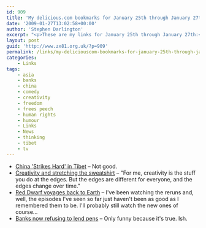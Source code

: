 ```yaml
---
id: 909
title: 'My delicious.com bookmarks for January 25th through January 27th'
date: '2009-01-27T13:02:58+00:00'
author: 'Stephen Darlington'
excerpt: "<p>These are my links for January 25th through January 27th:</p>\n<ul>\n<li><a href=\"http://yishilaoshanyang.typepad.com/reflections_in_a_chinese_/2009/01/china-strikes-hard-in-tibet.html\">China &#39;Strikes Hard&#39; in Tibet</a> - Not good.</li>\n<li><a href=\"http://sethgodin.typepad.com/seths_blog/2009/01/creativity-and-stretching-the-sweatshirt.html\">Creativity and stretching the sweatshirt</a> - &quot;For me, creativity is the stuff you do at the edges. But the edges are different for everyone, and the edges change over time.&quot;</li>\n<li><a href=\"http://news.bbc.co.uk/1/hi/entertainment/7851989.stm\">Red Dwarf voyages back to Earth</a> - I&#39;ve been watching the reruns and, well, the episodes I&#39;ve seen so far just haven&#39;t been as good as I remembered them to be. I&#39;ll probably still watch the new ones of course...</li>\n<li><a href=\"http://newsbiscuit.com/article/banks-now-refusing-to-lend-pens-458\">Banks now refusing to lend pens</a> - Only funny because it&#39;s true. Ish.</li>\n\n</ul>"
layout: post
guid: 'http://www.zx81.org.uk/?p=909'
permalink: /links/my-deliciouscom-bookmarks-for-january-25th-through-january-27th.html
categories:
    - Links
tags:
    - asia
    - banks
    - china
    - comedy
    - creativity
    - freedom
    - frees peech
    - human rights
    - humour
    - Links
    - News
    - thinking
    - tibet
    - tv
---
```


- [China 'Strikes Hard' in Tibet](http://yishilaoshanyang.typepad.com/reflections_in_a_chinese_/2009/01/china-strikes-hard-in-tibet.html) – Not good.
- [Creativity and stretching the sweatshirt](http://sethgodin.typepad.com/seths_blog/2009/01/creativity-and-stretching-the-sweatshirt.html) – "For me, creativity is the stuff you do at the edges. But the edges are different for everyone, and the edges change over time."
- [Red Dwarf voyages back to Earth](http://news.bbc.co.uk/1/hi/entertainment/7851989.stm) – I've been watching the reruns and, well, the episodes I've seen so far just haven't been as good as I remembered them to be. I'll probably still watch the new ones of course…
- [Banks now refusing to lend pens](http://newsbiscuit.com/article/banks-now-refusing-to-lend-pens-458) – Only funny because it's true. Ish.